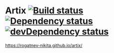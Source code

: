 # Artix [![Build status][travis-image]][travis-url] [![Dependency status][dependency-image]][dependency-url] [![devDependency status][dev-dependency-image]][dev-dependency-url]

https://rogatnev-nikita.github.io/artix/

[travis-image]: https://travis-ci.org/rogatnev-nikita/artix.svg?branch=master
[travis-url]: https://travis-ci.org/rogatnev-nikita/artix

[dependency-image]: https://david-dm.org/rogatnev-nikita/artix.svg?style=flat-square
[dependency-url]: https://david-dm.org/rogatnev-nikita/artix

[dev-dependency-image]: https://david-dm.org/rogatnev-nikita/artix/dev-status.svg?style=flat-square
[dev-dependency-url]: https://david-dm.org/rogatnev-nikita/artix#info=devDependencies
